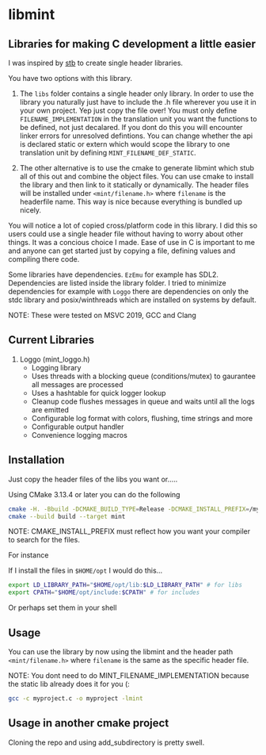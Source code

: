 # libmint

## Libraries for making C development a little easier


I was inspired by [stb](https://github.com/nothings/stb) to create single header libraries.


You have two options with this library.


1.
    The `libs` folder contains a single header only library. In order to use the library you naturally just have to include
    the .h file wherever you use it in your own project. Yep just copy the file over! 
    You must only define `FILENAME_IMPLEMENTATION` in the translation unit you want the functions to be defined,
    not just decalared. If you dont do this you will encounter linker errors for unresolved defintions.
    You can change whether the api is declared static or extern which would scope the library to one translation unit by defining
    `MINT_FILENAME_DEF_STATIC`.


2.
    The other alternative is to use the cmake to generate libmint which stub all of this out and combine the object files.
    You can use cmake to install the library and then link to it statically or dynamically. The header files will be installed under
    `<mint/filename.h>` where `filename` is the headerfile name. 
    This way is nice because everything is bundled up nicely.


You will notice a lot of copied cross/platform code in this library. I did this so users could use a single header file without having to worry about other things.
It was a concious choice I made. Ease of use in C is important to me and anyone can get started just by copying a file, defining values and compiling there code.


Some libraries have dependencies. `EzEmu` for example has SDL2. Dependencies are listed inside the library folder. I tried to minimize dependencies for example with `Loggo` there are dependencies on only the stdc library and posix/winthreads which are installed on systems by default.


NOTE: These were tested on MSVC 2019, GCC and Clang


## Current Libraries


1. Loggo (mint_loggo.h)
    - Logging library
    - Uses threads with a blocking queue (conditions/mutex) to gaurantee all messages are processed
    - Uses a hashtable for quick logger lookup
    - Cleanup code flushes messages in queue and waits until all the logs are emitted
    - Configurable log format with colors, flushing, time strings and more
    - Configurable output handler
    - Convenience logging macros


## Installation

Just copy the header files of the libs you want or.....

Using CMake 3.13.4 or later you can do the following


```bash
cmake -H. -Bbuild -DCMAKE_BUILD_TYPE=Release -DCMAKE_INSTALL_PREFIX=/my-install-prefix
cmake --build build --target mint
```


NOTE: CMAKE_INSTALL_PREFIX must reflect how you want your compiler to search for the files.


For instance


If I install the files in `$HOME/opt` I would do this...


```bash
export LD_LIBRARY_PATH="$HOME/opt/lib:$LD_LIBRARY_PATH" # for libs
export CPATH="$HOME/opt/include:$CPATH" # for includes
```


Or perhaps set them in your shell

## Usage

You can use the library by now using the libmint and the header path `<mint/filename.h>`
where `filename` is the same as the specific header file.

NOTE: You dont need to do MINT_FILENAME_IMPLEMENTATION because the static lib already does it for you (:


```bash
gcc -c myproject.c -o myproject -lmint
```

## Usage in another cmake project

Cloning the repo and using add_subdirectory is pretty swell.